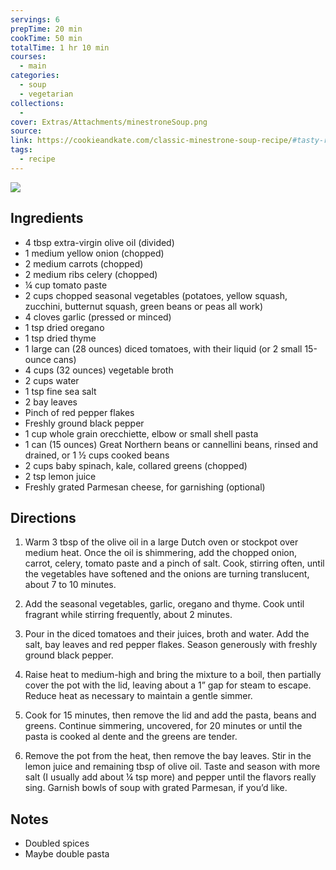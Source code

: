 ```yaml
---
servings: 6
prepTime: 20 min
cookTime: 50 min
totalTime: 1 hr 10 min
courses:
  - main
categories:
  - soup
  - vegetarian
collections:
  -
cover: Extras/Attachments/minestroneSoup.png
source:
link: https://cookieandkate.com/classic-minestrone-soup-recipe/#tasty-recipes-27592-jump-target
tags:
  - recipe
---
```


![](Extras/Attachments/minestroneSoup.png)


## Ingredients

- 4 tbsp extra-virgin olive oil (divided)
- 1 medium yellow onion (chopped)
- 2 medium carrots (chopped)
- 2 medium ribs celery (chopped)
- ¼ cup tomato paste
- 2 cups chopped seasonal vegetables (potatoes, yellow squash, zucchini, butternut squash, green beans or peas all work)
- 4 cloves garlic (pressed or minced)
- 1 tsp dried oregano
- 1 tsp dried thyme
- 1 large can (28 ounces) diced tomatoes, with their liquid (or 2 small 15-ounce cans)
- 4 cups (32 ounces) vegetable broth
- 2 cups water
- 1 tsp fine sea salt
- 2 bay leaves
- Pinch of red pepper flakes
- Freshly ground black pepper
- 1 cup whole grain orecchiette, elbow or small shell pasta
- 1 can (15 ounces) Great Northern beans or cannellini beans, rinsed and drained, or 1 ½ cups cooked beans
- 2 cups baby spinach, kale, collared greens (chopped)
- 2 tsp lemon juice
- Freshly grated Parmesan cheese, for garnishing (optional)


## Directions

1. Warm 3 tbsp of the olive oil in a large Dutch oven or stockpot over medium heat. Once the oil is shimmering, add the chopped onion, carrot, celery, tomato paste and a pinch of salt. Cook, stirring often, until the vegetables have softened and the onions are turning translucent, about 7 to 10 minutes.

2. Add the seasonal vegetables, garlic, oregano and thyme. Cook until fragrant while stirring frequently, about 2 minutes.

3. Pour in the diced tomatoes and their juices, broth and water. Add the salt, bay leaves and red pepper flakes. Season generously with freshly ground black pepper.

4. Raise heat to medium-high and bring the mixture to a boil, then partially cover the pot with the lid, leaving about a 1” gap for steam to escape. Reduce heat as necessary to maintain a gentle simmer.

5. Cook for 15 minutes, then remove the lid and add the pasta, beans and greens. Continue simmering, uncovered, for 20 minutes or until the pasta is cooked al dente and the greens are tender.

6. Remove the pot from the heat, then remove the bay leaves. Stir in the lemon juice and remaining tbsp of olive oil. Taste and season with more salt (I usually add about ¼ tsp more) and pepper until the flavors really sing. Garnish bowls of soup with grated Parmesan, if you’d like.


## Notes

- Doubled spices
- Maybe double pasta
